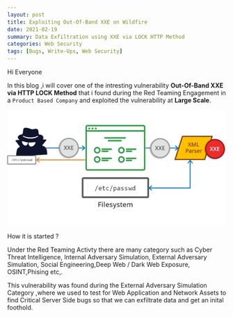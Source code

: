 ```yaml
---
layout: post
title: Exploiting Out-Of-Band XXE on Wildfire
date: 2021-02-19
summary: Data Exfiltration using XXE via LOCK HTTP Method
categories: Web Security
tags: [Bugs, Write-Ups, Web Security]
---
```


Hi Everyone 

In this blog ,i will cover one of the intresting vulnerability **Out-Of-Band XXE via HTTP LOCK Method** that i found during the Red Teaming Engagement in a `Product Based Company` and exploited the vulnerability at **Large Scale**.

<p align="center">
  <img src="/images/xxe/xxe1.png">
</p>

How it is started ?

  Under the Red Teaming Activty there are many category such as Cyber Threat Intelligence, Internal Adversary Simulation, External Adversary Simulation, Social Engineering,Deep Web / Dark Web Exposure, OSINT,Phising etc,.
  
  This vulnerability was found during the  External Adversary Simulation Category ,where we used to test for Web Application and Network Assets to find Critical Server Side bugs so that we can exfiltrate data and get an inital foothold.
  



